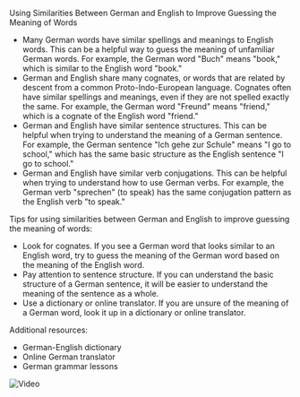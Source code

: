 Using Similarities Between German and English to Improve Guessing the Meaning of Words  
  
- Many German words have similar spellings and meanings to English words. This can be a helpful way to guess the meaning of unfamiliar German words. For example, the German word "Buch" means "book," which is similar to the English word "book."  
- German and English share many cognates, or words that are related by descent from a common Proto-Indo-European language. Cognates often have similar spellings and meanings, even if they are not spelled exactly the same. For example, the German word "Freund" means "friend," which is a cognate of the English word "friend."  
- German and English have similar sentence structures. This can be helpful when trying to understand the meaning of a German sentence. For example, the German sentence "Ich gehe zur Schule" means "I go to school," which has the same basic structure as the English sentence "I go to school."  
- German and English have similar verb conjugations. This can be helpful when trying to understand how to use German verbs. For example, the German verb "sprechen" (to speak) has the same conjugation pattern as the English verb "to speak."  
  
Tips for using similarities between German and English to improve guessing the meaning of words:  
  
- Look for cognates. If you see a German word that looks similar to an English word, try to guess the meaning of the German word based on the meaning of the English word.  
- Pay attention to sentence structure. If you can understand the basic structure of a German sentence, it will be easier to understand the meaning of the sentence as a whole.  
- Use a dictionary or online translator. If you are unsure of the meaning of a German word, look it up in a dictionary or online translator.  
  
Additional resources:  
  - German-English dictionary  
- Online German translator  
- German grammar lessons

![Video](https://www.youtube.com/watch?v=VebSZrHmsI4)

